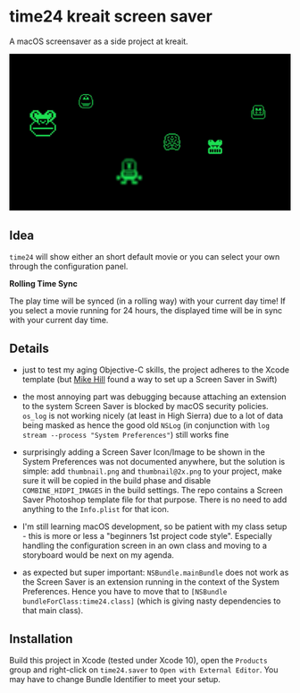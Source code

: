 # time24 kreait screen saver

A macOS screensaver as a side project at kreait.

![Screenshot](./screenshot.png)

## Idea

`time24` will show either an short default movie or you can select your own through the configuration panel.

**Rolling Time Sync**

The play time will be synced (in a rolling way) with your current day time!
If you select a movie running for 24 hours, the displayed time will be in sync with your current day time.

## Details

- just to test my aging Objective-C skills, the project adheres to the Xcode template (but [Mike Hill](https://blog.viacom.tech/2016/06/27/making-a-macos-screen-saver-in-swift-with-scenekit/) found a way to set up a Screen Saver in Swift)

- the most annoying part was debugging because attaching an extension to the system Screen Saver is blocked by macOS security policies. `os_log` is not working nicely (at least in High Sierra) due to a lot of data being masked as *<private>* hence the good old `NSLog` (in conjunction with `log stream --process "System Preferences"`) still works fine

- surprisingly adding a Screen Saver Icon/Image to be shown in the System Preferences was not documented anywhere, but the solution is simple: add `thumbnail.png` and `thumbnail@2x.png` to your project, make sure it will be copied in the build phase and disable `COMBINE_HIDPI_IMAGES` in the build settings. The repo contains a Screen Saver Photoshop template file for that purpose. There is no need to add anything to the `Info.plist` for that icon.

- I'm still learning macOS development, so be patient with my class setup - this is more or less a "beginners 1st project code style". Especially handling the configuration screen in an own class and moving to a storyboard would be next on my agenda.

- as expected but super important: `NSBundle.mainBundle` does not work as the Screen Saver is an extension running in the context of the System Preferences. Hence you have to move that to `[NSBundle bundleForClass:time24.class]` (which is giving nasty dependencies to that main class).

## Installation

Build this project in Xcode (tested under Xcode 10), open the `Products` group and right-click on `time24.saver` to `Open with External Editor`. You may have to change Bundle Identifier to meet your setup.
